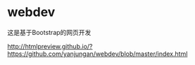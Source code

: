 # webdev
这是基于Bootstrap的网页开发

http://htmlpreview.github.io/?https://github.com/yanjungan/webdev/blob/master/index.html
